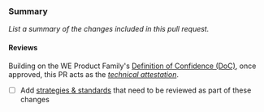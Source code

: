 ### Summary
_List a summary of the changes included in this pull request._

#### Reviews
Building on the WE Product Family's [Definition of Confidence (DoC)](https://kb.extendhealth.com/x/jcFaCg), once approved, this PR acts as the _[technical attestation](https://kb.extendhealth.com/x/2gZmEQ)_.

- [ ] Add [strategies & standards](https://kb.extendhealth.com/x/jcFaCg) that need to be reviewed as part of these changes
